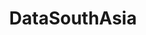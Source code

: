 ---
lang-ref: dataSouthAsia
title: DataSouthAsia
description: We publish open data
layout: occurrence
---